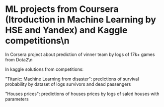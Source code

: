 # ML projects from Coursera (Itroduсtion in Machine Learning by HSE and Yandex) and Kaggle competitions\n

In Corsera project about prediction of vinner team by logs of 17k+ games from Dota2\n

In kaggle solutions from competitions:

"Titanic: Machine Learning from disaster": predictions of survival probability by dataset of logs survivors and dead passengers

"Houses prices": predictions of houses prices by logs of saled houses with parameters
